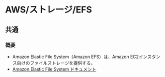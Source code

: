 # AWS/ストレージ/EFS

## 共通

### 概要

- Amazon Elastic File System（Amazon EFS）は、Amazon EC2インスタンス向けのファイルストレージを提供する。
- [Amazon Elastic File System ドキュメント](https://docs.aws.amazon.com/ja_jp/efs/?icmpid=docs_homepage_storage)
